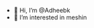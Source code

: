 - 👋 Hi, I’m @Adheebk
- 👀 I’m interested in meshin


<!---
Adheebk/Adheebk is a ✨ special ✨ repository because its `README.md` (this file) appears on your GitHub profile.
You can click the Preview link to take a look at your changes.
--->
